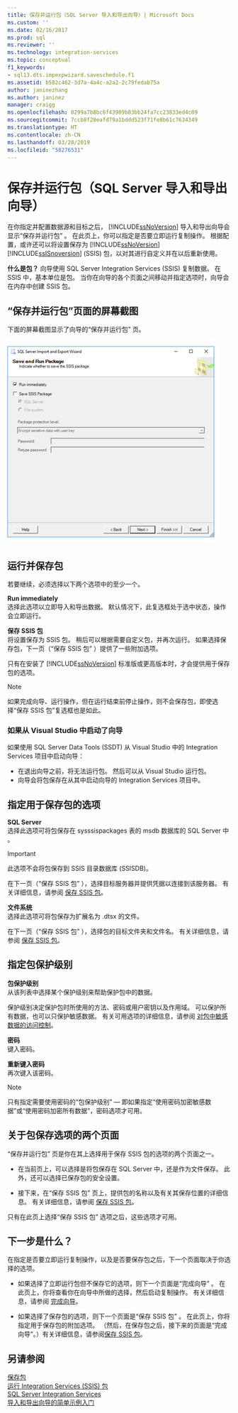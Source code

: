 ```yaml
---
title: 保存并运行包（SQL Server 导入和导出向导）| Microsoft Docs
ms.custom: ''
ms.date: 02/16/2017
ms.prod: sql
ms.reviewer: ''
ms.technology: integration-services
ms.topic: conceptual
f1_keywords:
- sql13.dts.impexpwizard.saveschedule.f1
ms.assetid: b582c462-3d7a-4a4c-a2a2-2c79fedab75a
author: janinezhang
ms.author: janinez
manager: craigg
ms.openlocfilehash: 0299a7b8bc6f43989b83bb24fa7cc23833ed4c09
ms.sourcegitcommit: 7ccb8f28eafd79a1bddd523f71fe8b61c7634349
ms.translationtype: HT
ms.contentlocale: zh-CN
ms.lasthandoff: 03/20/2019
ms.locfileid: "58276531"
---
```

# <a name="save-and-run-package-sql-server-import-and-export-wizard"></a>保存并运行包（SQL Server 导入和导出向导）
  在你指定并配置数据源和目标之后， [!INCLUDE[ssNoVersion](../../includes/ssnoversion-md.md)] 导入和导出向导会显示“保存并运行包” 。 在此页上，你可以指定是否要立即运行复制操作。 根据配置，或许还可以将设置保存为 [!INCLUDE[ssNoVersion](../../includes/ssnoversion-md.md)] [!INCLUDE[ssISnoversion](../../includes/ssisnoversion-md.md)] (SSIS) 包，以对其进行自定义并在以后重新使用。
  
**什么是包？** 向导使用 SQL Server Integration Services (SSIS) 复制数据。 在 SSIS 中，基本单位是包。 当你在向导的各个页面之间移动并指定选项时，向导会在内存中创建 SSIS 包。
  
## <a name="screen-shot-of-the-save-and-run-package-page"></a>“保存并运行包”页面的屏幕截图  
下面的屏幕截图显示了向导的“保存并运行包”  页。 
   
![保存并运行“导入和导出向导”的包页面](../../integration-services/import-export-data/media/save-and-run.png "Save and run package page of the Import and Export Wizard") 
  
## <a name="run-and-save-the-package"></a>运行并保存包 
 若要继续，必须选择以下两个选项中的至少一个。  
  
 **Run immediately**  
 选择此选项以立即导入和导出数据。 默认情况下，此复选框处于选中状态，操作会立即运行。
  
 **保存 SSIS 包**  
 将设置保存为 SSIS 包。 稍后可以根据需要自定义包，并再次运行。 如果选择保存包，下一页（“保存 SSIS 包” ）提供了一些附加选项。
 
只有在安装了 [!INCLUDE[ssNoVersion](../../includes/ssnoversion-md.md)] 标准版或更高版本时，才会提供用于保存包的选项。   
  
> [!NOTE]
> 如果完成向导、运行操作，但在运行结束前停止操作，则不会保存包，即使选择“保存 SSIS 包”复选框也是如此。  

### <a name="if-you-started-the-wizard-from-visual-studio"></a>如果从 Visual Studio 中启动了向导
如果使用 SQL Server Data Tools (SSDT) 从 Visual Studio 中的 Integration Services 项目中启动向导：
-   在退出向导之前，将无法运行包。 然后可以从 Visual Studio 运行包。
-   向导会将包保存在从其中启动向导的 Integration Services 项目中。

## <a name="specify-options-for-saving-the-package"></a>指定用于保存包的选项
**SQL Server**  
 选择此选项可将包保存在 sysssispackages 表的 msdb 数据库的 SQL Server 中 。
 
> [!IMPORTANT]
> 此选项不会将包保存到 SSIS 目录数据库 (SSISDB)。  

 在下一页（“保存 SSIS 包” ），选择目标服务器并提供凭据以连接到该服务器。 有关详细信息，请参阅 [保存 SSIS 包](../../integration-services/import-export-data/save-ssis-package-sql-server-import-and-export-wizard.md)。  
  
 **文件系统**  
 选择此选项可将包保存为扩展名为 .dtsx 的文件。  
  
 在下一页（“保存 SSIS 包” ），选择包的目标文件夹和文件名。 有关详细信息，请参阅 [保存 SSIS 包](../../integration-services/import-export-data/save-ssis-package-sql-server-import-and-export-wizard.md)。  
 
 ## <a name="specify-the-package-protection-level"></a>指定包保护级别
 **包保护级别**  
 从该列表中选择某个保护级别来帮助保护包中的数据。  
  
 保护级别决定保护包时所使用的方法、密码或用户密钥以及作用域。 可以保护所有数据，也可以只保护敏感数据。 有关可用选项的详细信息，请参阅 [对包中敏感数据的访问控制](../../integration-services/security/access-control-for-sensitive-data-in-packages.md)。  
  
 **密码**  
 键入密码。  
  
 **重新键入密码**  
 再次键入该密码。  
  
> [!NOTE]
> 只有指定需要使用密码的“包保护级别” — 即如果指定“使用密码加密敏感数据”或“使用密码加密所有数据”，密码选项才可用。  

## <a name="about-the-two-pages-of-options-for-saving-the-package"></a>关于包保存选项的两个页面  
 “保存并运行包”  页是你在其上选择用于保存 SSIS 包的选项的两个页面之一。  
  
-   在当前页上，可以选择是将包保存在 SQL Server 中，还是作为文件保存。 此外，还可以选择已保存包的安全设置。  
  
-   接下来，在“保存 SSIS 包”  页上，提供包的名称以及有关其保存位置的详细信息。 有关详细信息，请参阅 [保存 SSIS 包](../../integration-services/import-export-data/save-ssis-package-sql-server-import-and-export-wizard.md)。  
  
 只有在此页上选择“保存 SSIS 包”  选项之后，这些选项才可用。  
  
## <a name="whats-next"></a>下一步是什么？  
 在指定是否要立即运行复制操作，以及是否要保存包之后，下一个页面取决于你选择的选项。  
  
-   如果选择了立即运行包但不保存它的选项，则下一个页面是“完成向导” 。 在此页上，你将查看你在向导中所做的选择，然后启动复制操作。 有关详细信息，请参阅 [完成向导](../../integration-services/import-export-data/complete-the-wizard-sql-server-import-and-export-wizard.md)。  
  
-   如果选择了保存包的选项，则下一个页面是“保存 SSIS 包” 。 在此页上，你将指定用于保存包的附加选项。 （然后，在保存包之后，接下来的页面是“完成向导”。）有关详细信息，请参阅[保存 SSIS 包](../../integration-services/import-export-data/save-ssis-package-sql-server-import-and-export-wizard.md)。  
  
## <a name="see-also"></a>另请参阅  
[保存包](../../integration-services/save-packages.md)  
[运行 Integration Services (SSIS) 包](../../integration-services/packages/run-integration-services-ssis-packages.md)  
[SQL Server Integration Services](../../integration-services/sql-server-integration-services.md)  
[导入和导出向导的简单示例入门](../../integration-services/import-export-data/get-started-with-this-simple-example-of-the-import-and-export-wizard.md)

  

